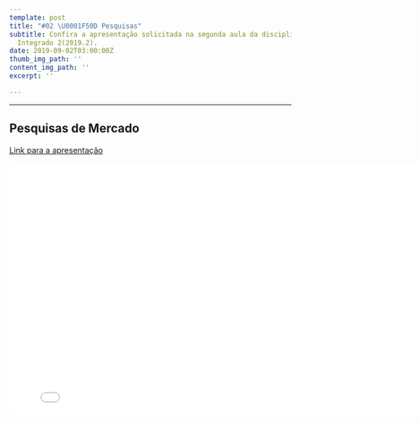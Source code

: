 ```yaml
---
template: post
title: "#02 \U0001F50D Pesquisas"
subtitle: Confira a apresentação solicitada na segunda aula da disciplina de Projeto
  Integrado 2(2019.2).
date: 2019-09-02T03:00:00Z
thumb_img_path: ''
content_img_path: ''
excerpt: ''

---
```

***

## Pesquisas de Mercado

[Link para a apresentação](https://www.figma.com/file/6djirInw2oNJZSCIuXyUPV/Unicode_Apresenta%C3%A7%C3%A3o_02?node-id=20%3A257)

<iframe style="border: none;" width="800" height="450" src="[https://www.figma.com/embed?embed_host=share&url=https%3A%2F%2Fwww.figma.com%2Ffile%2F6djirInw2oNJZSCIuXyUPV%2FUnicode_Apresenta%25C3%25A7%25C3%25A3o_02%3Fnode-id%3D20%253A257](https://www.figma.com/embed?embed_host=share&url=https%3A%2F%2Fwww.figma.com%2Ffile%2F6djirInw2oNJZSCIuXyUPV%2FUnicode_Apresenta%25C3%25A7%25C3%25A3o_02%3Fnode-id%3D20%253A257 "https://www.figma.com/embed?embed_host=share&url=https%3A%2F%2Fwww.figma.com%2Ffile%2F6djirInw2oNJZSCIuXyUPV%2FUnicode_Apresenta%25C3%25A7%25C3%25A3o_02%3Fnode-id%3D20%253A257")" allowfullscreen></iframe>